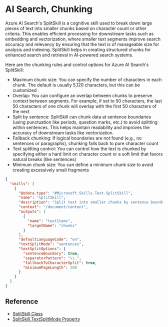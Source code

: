 # AI Search, Chunking

Azure AI Search's SplitSkill is a cognitive skill used to break down large pieces of text into smaller chunks based on character count or other criteria. This enables efficient processing for downstream tasks such as embedding and vectorization, where smaller text segments improve search accuracy and relevancy by ensuring that the text is of manageable size for analysis and indexing. SplitSkill helps in creating structured chunks for enhanced search and retrieval in AI-powered search systems.

Here are the chunking rules and control options for Azure AI Search's SplitSkill:

* Maximum chunk size: You can specify the number of characters in each chunk. The default is usually 5,120 characters, but this can be customized
* Overlap: You can configure an overlap between chunks to preserve context between segments. For example, if set to 50 characters, the last 50 characters of one chunk will overlap with the first 50 characters of the next
* Split by sentence: SplitSkill can chunk data at sentence boundaries (using punctuation like periods, question marks, etc.) to avoid splitting within sentences. This helps maintain readability and improves the accuracy of downstream tasks like vectorization.
* Fallback chunking: If logical boundaries are not found (e.g., no sentences or paragraphs), chunking falls back to pure character count
* Text splitting control: You can control how the text is chunked by specifying either a hard limit on character count or a soft limit that favors natural breaks (like sentences)
* Minimum chunk size: You can define a minimum chunk size to avoid creating excessively small fragments

```json
{
  "skills": [
    {
      "@odata.type": "#Microsoft.Skills.Text.SplitSkill",
      "name": "splitSkill",
      "description": "Split text into smaller chunks by sentence boundary.",
      "context": "/document/content",
      "outputs": [
        {
          "name": "textItems",
          "targetName": "chunks"
        }
      ],
      "defaultLanguageCode": "en",
      "textSplitMode": "sentences",
      "textSplitOptions": {
        "sentenceBoundary": true,
        "separatorPattern": "\\.",
        "fallbackToCharacterSplit": true,
        "minimumPageLength": 200
      }
    }
  ]
}
```

## Reference

* [SplitSkill Class](https://learn.microsoft.com/en-us/dotnet/api/microsoft.azure.search.models.splitskill?view=azure-dotnet-legacy)
* [SplitSkill.TextSplitMode Property](https://learn.microsoft.com/en-us/dotnet/api/microsoft.azure.search.models.splitskill.textsplitmode?view=azure-dotnet-legacy#microsoft-azure-search-models-splitskill-textsplitmode)
